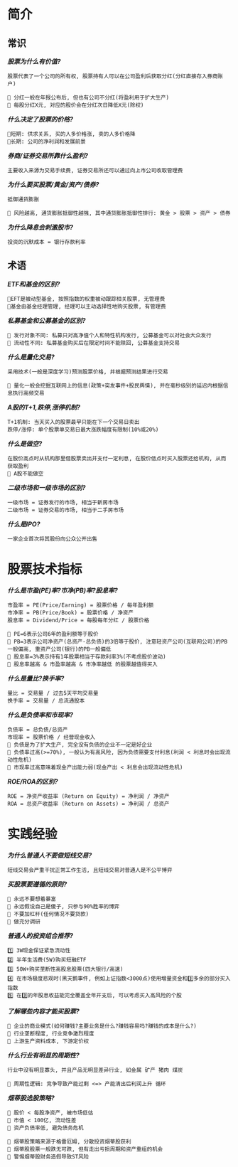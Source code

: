 # 简介

## 常识
***股票为什么有价值?***
```
股票代表了一个公司的所有权, 股票持有人可以在公司盈利后获取分红(分红直接存入券商账户)

🌙 分红一般在年报公布后, 但也有公司不分红(将盈利用于扩大生产)
🌙 每股分红X元, 对应的股价会在分红次日降低X元(除权)
```
***什么决定了股票的价格?***
```
🌟短期: 供求关系, 买的人多价格涨, 卖的人多价格降
🌟长期: 公司的净利润和发展前景
```
***券商/证券交易所靠什么盈利?***
```
主要收入来源为交易手续费, 证券交易所还可以通过向上市公司收取管理费
```
***为什么要买股票/黄金/资产/债券?***
```
抵御通货膨胀

🌙 风险越高, 通货膨胀抵御性越强, 其中通货膨胀抵御性排行: 黄金 > 股票 > 资产 > 债券
```
***为什么降息会刺激股市?***
```
投资的沉默成本 = 银行存款利率
```
## 术语
***ETF和基金的区别?***
```
🌟EFT是被动型基金, 按照指数的权重被动跟踪相关股票, 无管理费
🌟基金由基金经理管理, 经理可以主动选择性地购买股票, 有管理费
```
***私募基金和公募基金的区别?***
```
🌟 发行对象不同: 私募只对高净值个人和特性机构发行, 公募基金可以对社会大众发行
🌟 流动性不同: 私募基金购买后在限定时间不能赎回, 公募基金支持交易
```
***什么是量化交易?***
```
采用技术(一般是深度学习)预测股票价格, 并根据预测结果进行交易

🌙 量化一般会挖掘互联网上的信息(政策+突发事件+股民舆情), 并在毫秒级别的延迟内根据信息执行高频交易
```
***A股的T+1,跌停,涨停机制?***
```
T+1机制: 当天买入的股票最早只能在下一个交易日卖出
跌停/涨停: 单个股票单交易日最大涨跌幅度有限制(10%或20%)
```
***什么是做空?***
```
在股价高点时从机构那里借股票卖出并支付一定利息, 在股价低点时买入股票还给机构, 从而获取盈利
🌙 A股不能做空
```
***二级市场和一级市场的区别?***
```
一级市场 = 证券发行的市场, 相当于新房市场
二级市场 = 证券交易的市场, 相当于二手房市场
```

***什么是IPO?***
```
一家企业首次将其股份向公众公开出售
```

# 股票技术指标
***什么是市盈(PE)率?市净(PB)率?股息率?***
```
市盈率 = PE(Price/Earning) = 股票价格 / 每年盈利额
市净率 = PB(Price/Book) = 股票价格 / 净资产
股息率 = Dividend/Price = 每股每年分红 / 股票价格

🌙 PE=6表示公司6年的盈利额等于股价
🌙 PB=3表示公司净资产(总资产-总负债)的3倍等于股价, 注意轻资产公司(互联网公司)的PB一般偏高, 重资产公司(银行)的PB一般偏低
🌙 股息率=3%表示持有1年股票相当于存款利率3%(不考虑股价波动)
🌙 股息率越高 & 市盈率越高 & 市净率越低 的股票越值得买入
```

***什么是量比?换手率?***
```
量比 = 交易量 / 过去5天平均交易量
换手率 = 交易量 / 总流通股本
```

***什么是负债率和市现率?***
```
负债率 = 总负债/总资产
市现率 = 股票价格 / 经营现金收入
🌙 负债是为了扩大生产, 完全没有负债的企业不一定是好企业
🌙 负债率过高(>=70%), 一般认为有高风险, 因为负债需要支付利息(利润 < 利息时会出现流动性危机)
🌙 市现率过高意味着现金产出能力弱(现金产出 < 利息会出现流动性危机)
```

***ROE/ROA的区别?***
```
ROE = 净资产收益率 (Return on Equity) = 净利润 / 净资产
ROA = 总资产收益率 (Return on Assets) = 净利润 / 总资产
```

# 实践经验
***为什么普通人不要做短线交易?***
```
短线交易会严重干扰正常工作生活, 且短线交易对普通人是不公平博弈
```

***买股票要遵循的原则?***
```
🌟 永远不要想着暴富
🌟 永远假设自己是傻子, 只参与90%胜率的博弈
🌟 不要加杠杆(任何情况不要贷款)
🌟 做充分调研
```

***普通人的投资组合推荐?***
```
1️⃣ 3W现金保证紧急流动性
2️⃣ 半年生活费(5W)购买短融ETF
3️⃣ 50W+购买垄断性高股息股票(四大银行/高速)
4️⃣ 在市场极度悲观时(黑天鹅事件, 例如上证指数<3000点)使用增量资金和3️⃣多余的部分买入指数
5️⃣ 在3️⃣的年股息收益能完全覆盖全年开支后, 可以考虑买入高风险的个股
```

***了解哪些内容才能买股票?***
```
🌟 企业的商业模式(如何赚钱?主要业务是什么?赚钱容易吗?赚钱的成本是什么?)
🌟 行业垄断程度, 行业竞争激烈程度
🌟 上游生产资料成本, 下游定价权
```

***什么行业有明显的周期性?***
```
行业中没有明显寡头, 并且产品无明显差异行业, 如金属 矿产 猪肉 煤炭

🌙 周期性逻辑: 竞争导致产能过剩 <=> 产能清出后利润上升 循环
```

***烟蒂股选股策略?***
```
🌟 股价 < 每股净资产, 被市场低估
🌟 市值 < 100亿, 流动性差
🌟 资产负债率低, 避免债务危机

🌙 烟蒂股策略来源于格雷厄姆, 分散投资烟蒂股获利
🌙 烟蒂股股票一般跌无可跌, 但有走出亏损周期和资产重组的机会
🌙 警惕烟蒂股财务造假导致ST风险
```